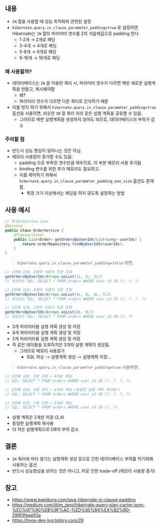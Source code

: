 ## 내용
- `IN` 절을 사용할 때 성능 최적화와 관련된 설정
- `hibernate.query.in_clause_parameter_padding=true` 로 설정하면 Hibernate는 `IN` 절의 파라미터 갯수를 2의 거읍제곱으로 padding 한다.
	- 1-2개 → 2개로 패딩
	- 3-4개 → 4개로 패딩
	- 5-8개 → 8개로 패딩
	- 9-16개 → 16개로 패딩

### 왜 사용할까?
- 데이터베이스는 `IN` 을 이용한 쿼리 시, 파라미터 갯수가 다르면 매번 새로운 실행계획을 만들고, 캐시해야함
	- 왜?
	- 파라미터 갯수가 다르면 다른 쿼리로 인식하기 때문
- 이를 방지 하기 위해서 `hibernate.query.in_clause_parameter_padding=true` 옵션을 사용하면, 비슷한 `IN` 절 쿼리 끼리 같은 실행 계획을 공유할 수 있음.
	- 그러므로 매번 실행계획을 생성하지 않아도 되므로, 데이터베이스의 부하가 감소

### 주의할 점
- 반드시 성능 향상이 일어나는 것은 아님.
- 메모리 사용량이 증가할 수도 있음.
	- padding 으로 부족한 갯수만큼 채우므로, 이 부분 메모리 사용 추가됨
	- binding 변수를 위한 추가 메모리도 필요하고.
	- 이를 제어하기 위해서 `hibernate.query.in_clause_parameter_padding_max_size` 옵션도 존재함.
		- 특정 크기 이상에서는 패딩을 하지 않도록 설정하는 방법

## 사용 예시
```java
// OrderService.java
@Service
public class OrderService {
    @Transactional
    public List<Order> getOrdersByUserIds(List<Long> userIds) {
        return orderRepository.findByUserIdIn(userIds);
    }
}
```

> `hibernate.query.in_clause_parameter_padding=false` 라면..

```java
// 1번째 요청: 3명의 사용자 주문 조회
getOrdersByUserIds(Arrays.asList(1L, 2L, 3L))
// 생성되는 SQL: SELECT * FROM orders WHERE user_id IN (?, ?, ?)

// 2번째 요청: 4명의 사용자 주문 조회
getOrdersByUserIds(Arrays.asList(4L, 5L, 6L, 7L))
// 생성되는 SQL: SELECT * FROM orders WHERE user_id IN (?, ?, ?, ?)

// 3번째 요청: 2명의 사용자 주문 조회
getOrdersByUserIds(Arrays.asList(8L, 9L))
// 생성되는 SQL: SELECT * FROM orders WHERE user_id IN (?, ?)
```

- 3개 파라미터용 실행 계획 생성 및 저장 
- 4개 파라미터용 실행 계획 생성 및 저장 
- 2개 파라미터용 실행 계획 생성 및 저장
- 즉 같은 테이블을 조회하지만 3개의 실행 계획이 생성됨.
	- 그러므로 메모리 사용증가
		- SQL 파싱 -> 실행계획 생성 -> 실행계획 저장...

> `hibernate.query.in_clause_parameter_padding=true` 사용하면..

```java
// 1번째 요청: 3명 조회 → 4개로 패딩
// SQL: SELECT * FROM orders WHERE user_id IN (?, ?, ?, ?)

// 2번째 요청: 4명 조회 → 4개로 패딩 (동일한 실행 계획 재사용!)
// SQL: SELECT * FROM orders WHERE user_id IN (?, ?, ?, ?)

// 3번째 요청: 2명 조회 → 2개로 패딩
// SQL: SELECT * FROM orders WHERE user_id IN (?, ?)
```

- 실행 계획은 2개만 저장 (2,4)
- 동일한 실행계획 재사용
- 더 적은 실행계획으로 DB의 부하 감소
## 결론
- `IN` 쿼리에 따라 생기는 실행계획 생성 등으로 인한 데이터베이스 부하를 막기위해 사용하는 옵션
- 반드시 성능향상을 보이는 것은 아니고, 이로 인한 trade-off (메모리 사용량 증가)

## 참고
- https://www.baeldung.com/java-hibernate-in-clause-padding
- https://medium.com/@im_zero/hibernate-query-plan-cache-oom-%EC%97%90%EB%9F%AC-%ED%95%B4%EA%B2%B0-298f3feae93a
- https://hyos-dev-log.tistory.com/29